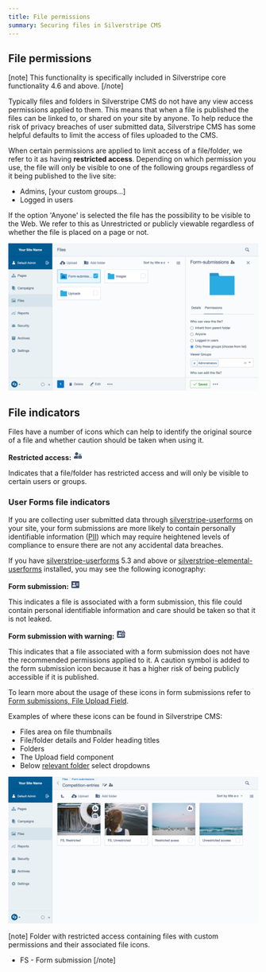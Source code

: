 ```yaml
---
title: File permissions
summary: Securing files in Silverstripe CMS
---
```


## File permissions

[note]
This functionality is specifically included in Silverstripe core functionality 4.6 and above.
[/note]

Typically files and folders in Silverstripe CMS do not have any view access permissions applied to them.
This means that when a file is published the files can be linked to, or shared on your site by anyone.
To help reduce the risk of privacy breaches of user submitted data, Silverstripe CMS has some helpful defaults to
limit the access of files uploaded to the CMS.

When certain permissions are applied to limit access of a file/folder, we refer to it as having **restricted access**.
Depending on which permission you use, the file will only be visible to one of the following groups regardless of it
 being published to the live site:

* Admins, [your custom groups...]
* Logged in users

If the option 'Anyone' is selected the file has the possibility to be visible to the Web.
We refer to this as Unrestricted or publicly viewable regardless of whether the file is placed on a page or not.

![Folder permission details](../../_images/folder-permissions.png)

## File indicators

Files have a number of icons which can help to identify the original source of a file and whether caution should be taken when using it.

**Restricted access:** ![User with lock icon](../../_images/user-lock.png)

Indicates that a file/folder has restricted access and will only be visible to certain users or groups.

### User Forms file indicators

If you are collecting user submitted data through [silverstripe-userforms](https://github.com/silverstripe/silverstripe-userforms/)
on your site, your form submissions are more likely to contain personally identifiable information
([PII](/optional_features/forms/#data-protection-and-privacy)) which may require heightened
levels of compliance to ensure there are not any accidental data breaches.

If you have [silverstripe-userforms](https://github.com/silverstripe/silverstripe-userforms/) 5.3 and above or
[silverstripe-elemental-userforms](https://github.com/dnadesign/silverstripe-elemental-userforms) installed, you may see the following iconography:

**Form submission:** ![Address card icon](../../_images/address-card.png)

This indicates a file is associated with a form submission, this file could contain personal identifiable information and care should be taken so that it is not leaked.

**Form submission with warning:** ![Address card warning](../../_images/address-card-warning.png)

This indicates that a file associated with a form submission does not have the recommended permissions applied to it.
A caution symbol is added to the form submission icon because it has a higher risk of being publicly accessible if it is published.

To learn more about the usage of these icons in form submissions refer to
[Form submissions, File Upload Field](/optional_features/forms/form-submissions/#file-upload-field).

Examples of where these icons can be found in Silverstripe CMS:

* Files area on file thumbnails
* File/folder details and Folder heading titles
* Folders
* The Upload field component
* Below [relevant folder](/optional_features/forms/form-submissions/#changing-folders-for-individual-fields) select dropdowns

![Overview of icons usage on thumbnails and headers in the Files area](../../_images/overview-icons.png)

[note]
Folder with restricted access containing files with custom permissions and their associated file icons.
* FS - Form submission
[/note]

